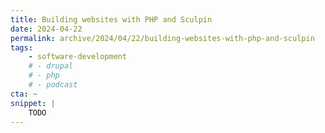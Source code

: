 ```yaml
---
title: Building websites with PHP and Sculpin
date: 2024-04-22
permalink: archive/2024/04/22/building-websites-with-php-and-sculpin
tags:
    - software-development
    # - drupal
    # - php
    # - podcast
cta: ~
snippet: |
    TODO
---
```

